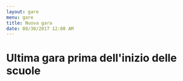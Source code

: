 ```yaml
---
layout: gare
menu: gare
title: Nuova gara
date: 08/30/2017 12:08 AM
---
```

# Ultima gara prima dell'inizio delle scuole

